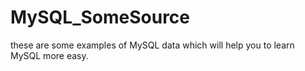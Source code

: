 # MySQL_SomeSource
these are some examples of MySQL data which will help you to learn MySQL more easy.
